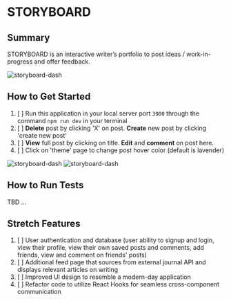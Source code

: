 # STORYBOARD

## Summary
STORYBOARD is an interactive writer’s portfolio to post ideas / work-in-progress and offer feedback. 

![storyboard-dash]('./screenshots/storyboard-dash')

## How to Get Started
1. [ ] Run this application in your local server port `3000` through the command `npm run dev` in your terminal
2. [ ] **Delete** post by clicking 'X' on post. **Create** new post by clicking 'create new post'
3. [ ] **View** full post by clicking on title. **Edit** and **comment** on post here.
4. [ ] Click on 'theme' page to change post hover color (default is lavender)

![storyboard-dash]('./screenshots/storyboard-addcomment')
![storyboard-dash]('./screenshots/storyboard-updatedpost')

## How to Run Tests 
TBD ... 

## Stretch Features
1. [ ] User authentication and database (user ability to signup and login, view their profile, view their own saved posts and comments, add friends, view and comment on friends' posts)
1. [ ] Additional feed page that sources from external journal API and displays relevant articles on writing 
1. [ ] Improved UI design to resemble a modern-day application 
1. [ ] Refactor code to utilize React Hooks for seamless cross-component communication